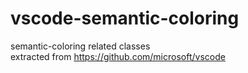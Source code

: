 # vscode-semantic-coloring

semantic-coloring related classes  
extracted from https://github.com/microsoft/vscode